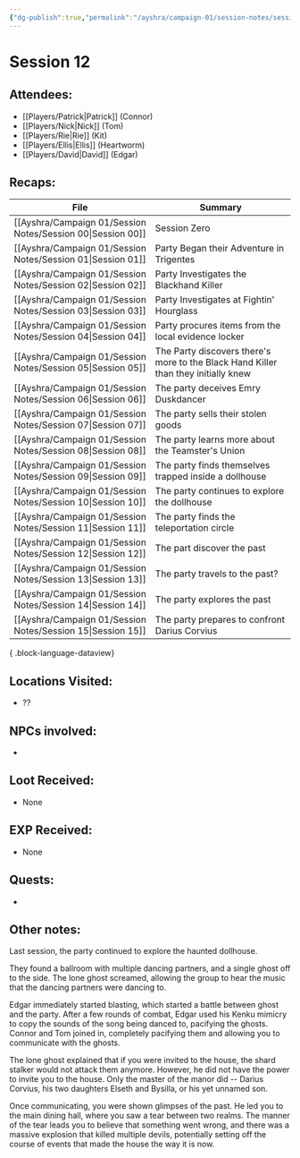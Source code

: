 ```yaml
---
{"dg-publish":true,"permalink":"/ayshra/campaign-01/session-notes/session-12/","tags":["session"],"dgShowLocalGraph":true}
---
```


# Session 12

## Attendees:
- [[Players/Patrick\|Patrick]] (Connor)
- [[Players/Nick\|Nick]] (Tom)
- [[Players/Rie\|Rie]] (Kit)
- [[Players/Ellis\|Ellis]] (Heartworm)
- [[Players/David\|David]] (Edgar)


## Recaps:
| File                                                           | Summary                                                                            |
| -------------------------------------------------------------- | ---------------------------------------------------------------------------------- |
| [[Ayshra/Campaign 01/Session Notes/Session 00\|Session 00]] | Session Zero                                                                       |
| [[Ayshra/Campaign 01/Session Notes/Session 01\|Session 01]] | Party Began their Adventure in Trigentes                                           |
| [[Ayshra/Campaign 01/Session Notes/Session 02\|Session 02]] | Party Investigates the Blackhand Killer                                            |
| [[Ayshra/Campaign 01/Session Notes/Session 03\|Session 03]] | Party Investigates at Fightin' Hourglass                                           |
| [[Ayshra/Campaign 01/Session Notes/Session 04\|Session 04]] | Party procures items from the local evidence locker                                |
| [[Ayshra/Campaign 01/Session Notes/Session 05\|Session 05]] | The Party discovers there's more to the Black Hand Killer than they initially knew |
| [[Ayshra/Campaign 01/Session Notes/Session 06\|Session 06]] | The party deceives Emry Duskdancer                                                 |
| [[Ayshra/Campaign 01/Session Notes/Session 07\|Session 07]] | The party sells their stolen goods                                                 |
| [[Ayshra/Campaign 01/Session Notes/Session 08\|Session 08]] | The party learns more about the Teamster's Union                                   |
| [[Ayshra/Campaign 01/Session Notes/Session 09\|Session 09]] | The party finds themselves trapped inside a dollhouse                              |
| [[Ayshra/Campaign 01/Session Notes/Session 10\|Session 10]] | The party continues to explore the dollhouse                                       |
| [[Ayshra/Campaign 01/Session Notes/Session 11\|Session 11]] | The party finds the teleportation circle                                           |
| [[Ayshra/Campaign 01/Session Notes/Session 12\|Session 12]] | The part discover the past                                                         |
| [[Ayshra/Campaign 01/Session Notes/Session 13\|Session 13]] | The party travels to the past?                                                     |
| [[Ayshra/Campaign 01/Session Notes/Session 14\|Session 14]] | The party explores the past                                                        |
| [[Ayshra/Campaign 01/Session Notes/Session 15\|Session 15]] | The party prepares to confront Darius Corvius                                      |

{ .block-language-dataview}

## Locations Visited:
- ??

## NPCs involved:
- 
## Loot Received:
- None
## EXP Received:
- None
## Quests:
- 

## Other notes:

Last session, the party continued to explore the haunted dollhouse.

They found a ballroom with multiple dancing partners, and a single ghost off to the side. The lone ghost screamed, allowing the group to hear the music that the dancing partners were dancing to. 

Edgar immediately started blasting, which started a battle between ghost and the party. After a few rounds of combat, Edgar used his Kenku mimicry to copy the sounds of the song being danced to, pacifying the ghosts. Connor and Tom joined in, completely pacifying them and allowing you to communicate with the ghosts.

The lone ghost explained that if you were invited to the house, the shard stalker would not attack them anymore. However, he did not have the power to invite you to the house. Only the master of the manor did -- Darius Corvius, his two daughters Elseth and Bysilla, or his yet unnamed son.

Once communicating, you were shown glimpses of the past. He led you to the main dining hall, where you saw a tear between two realms. The manner of the tear leads you to believe that something went wrong, and there was a massive explosion that killed multiple devils, potentially setting off the course of events that made the house the way it is now.

